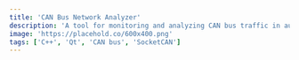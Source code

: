 ```yaml
---
title: 'CAN Bus Network Analyzer'
description: 'A tool for monitoring and analyzing CAN bus traffic in automotive systems. Features a cross-platform GUI built with Qt.'
image: 'https://placehold.co/600x400.png'
tags: ['C++', 'Qt', 'CAN bus', 'SocketCAN']
---
```

